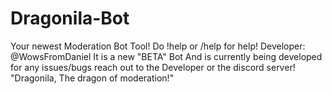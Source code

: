 # Dragonila-Bot
Your newest Moderation Bot Tool! Do !help or /help for help! Developer: @WowsFromDaniel It is a new "BETA" Bot And is currently being developed for any issues/bugs reach out to the Developer or the discord server! "Dragonila, The dragon of moderation!"
